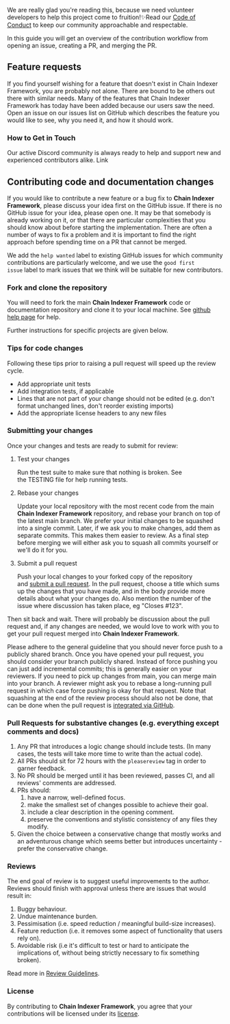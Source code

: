 We are really glad you're reading this, because we need volunteer developers to help this project come to fruition!✨Read our [Code of Conduct](./CODE_OF_CONDUCT.md) to keep our community approachable and respectable.

In this guide you will get an overview of the contribution workflow from opening an issue, creating a PR, and merging the PR.

## Feature requests

If you find yourself wishing for a feature that doesn't exist in Chain Indexer Framework, you are probably not alone. There are bound to be others out there with similar needs. Many of the features that Chain Indexer Framework has today have been added because our users saw the need. Open an issue on our issues list on GitHub which describes the feature you would like to see, why you need it, and how it should work.

### How to Get in Touch

Our active Discord community is always ready to help and support new and experienced contributors alike. Link

## Contributing code and documentation changes

If you would like to contribute a new feature or a bug fix to **Chain Indexer Framework**, please discuss your idea first on the GitHub issue. If there is no GitHub issue for your idea, please open one. It may be that somebody is already working on it, or that there are particular complexities that you should know about before starting the implementation. There are often a number of ways to fix a problem and it is important to find the right approach before spending time on a PR that cannot be merged.

We add the `help wanted` label to existing GitHub issues for which community contributions are particularly welcome, and we use the `good first issue` label to mark issues that we think will be suitable for new contributors.

### Fork and clone the repository

You will need to fork the main **Chain Indexer Framework** code or documentation repository and clone it to your local machine. See [github help page](https://help.github.com/articles/fork-a-repo) for help.

Further instructions for specific projects are given below.

### Tips for code changes

Following these tips prior to raising a pull request will speed up the review cycle.

- Add appropriate unit tests
- Add integration tests, if applicable
- Lines that are not part of your change should not be edited (e.g. don't format unchanged lines, don't reorder existing imports)
- Add the appropriate license headers to any new files

### Submitting your changes

Once your changes and tests are ready to submit for review:

1. Test your changes

   Run the test suite to make sure that nothing is broken. See the TESTING file for help running tests.

2. Rebase your changes

   Update your local repository with the most recent code from the main **Chain Indexer Framework** repository, and rebase your branch on top of the latest main branch. We prefer your initial changes to be squashed into a single commit. Later, if we ask you to make changes, add them as separate commits. This makes them easier to review. As a final step before merging we will either ask you to squash all commits yourself or we'll do it for you.

3. Submit a pull request

   Push your local changes to your forked copy of the repository and [submit a pull request](https://help.github.com/articles/using-pull-requests). In the pull request, choose a title which sums up the changes that you have made, and in the body provide more details about what your changes do. Also mention the number of the issue where discussion has taken place, eg "Closes #123".

Then sit back and wait. There will probably be discussion about the pull request and, if any changes are needed, we would love to work with you to get your pull request merged into **Chain Indexer Framework**.

Please adhere to the general guideline that you should never force push to a publicly shared branch. Once you have opened your pull request, you should consider your branch publicly shared. Instead of force pushing you can just add incremental commits; this is generally easier on your reviewers. If you need to pick up changes from main, you can merge main into your branch. A reviewer might ask you to rebase a long-running pull request in which case force pushing is okay for that request. Note that squashing at the end of the review process should also not be done, that can be done when the pull request is [integrated via GitHub](https://github.com/blog/2141-squash-your-commits).

### Pull Requests for substantive changes (e.g. everything except comments and docs)

1. Any PR that introduces a logic change should include tests. (In many cases, the tests will take more time to write than the actual code).
2. All PRs should sit for 72 hours with the `pleasereview` tag in order to garner feedback.
3. No PR should be merged until it has been reviewed, passes CI, and all reviews' comments are
   addressed.
4. PRs should:
   1. have a narrow, well-defined focus.
   2. make the smallest set of changes possible to achieve their goal.
   3. include a clear description in the opening comment.
   4. preserve the conventions and stylistic consistency of any files they modify.
5. Given the choice between a conservative change that mostly works and an adventurous change which seems better but introduces uncertainty - prefer the conservative change.

### Reviews

The end goal of review is to suggest useful improvements to the author. Reviews should finish with approval unless there are issues that would result in:

1. Buggy behaviour.
2. Undue maintenance burden.
3. Pessimisation (i.e. speed reduction / meaningful build-size increases).
4. Feature reduction (i.e. it removes some aspect of functionality that users rely on).
5. Avoidable risk (i.e it's difficult to test or hard to anticipate the implications of, without
   being strictly necessary to fix something broken).

Read more in [Review Guidelines](./REVIEW.md).

### License

By contributing to **Chain Indexer Framework**, you agree that your contributions will be licensed under its [license](./LICENSE).
